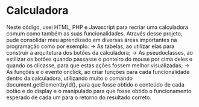 # Calculadora
Neste código, usei HTML, PHP e Javascript para recriar uma calculadora comum como também as suas funcionalidades. Através desse projeto, pude consolidar meu aprendizado em diversas áreas importantes na programação como por exemplo: 
 -> As tabelas, ao utilizar elas para construir a arquitetura dos botões da calculadora; 
 -> As pseudoclasses, ao estilizar os botões quando passasse o ponteiro do mouse por cima deles e quando os clicasse, para que estas ações fossem melhor visualizadas; 
 -> As funções e o evento onclick, ao criar funções para cada funcionalidade dentro da calculadora, utilizando muito o comando document.getElementbyId(), para que fosse obtido o conteúdo de cada botão e do display e o manipulado para que fosse obtido o funcionamento esperado de cada um para o retorno do resultado correto.
